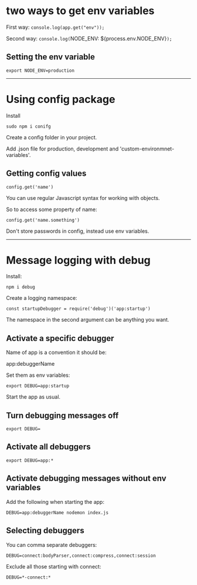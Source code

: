 # two ways to get env variables

First way:
`console.log(app.get("env"));`

Second way:
`console.log(`NODE_ENV: \${process.env.NODE_ENV}`);`

## Setting the env variable

`export NODE_ENV=production`

---

# Using config package

Install

`sudo npm i conifg`

Create a config folder in your project.

Add .json file for production, development and 'custom-environmnet-variables'.

## Getting config values

`config.get('name')`

You can use regular Javascript syntax for working with objects.

So to access some property of name:

`config.get('name.something')`

Don't store passwords in config, instead use env variables.

---

# Message logging with debug

Install:

`npm i debug`

Create a logging namespace:

`const startupDebugger = require('debug')('app:startup')`

The namespace in the second argument can be anything you want.

## Activate a specific debugger

Name of app is a convention it should be:

app:debuggerName

Set them as env variables:

`export DEBUG=app:startup`

Start the app as usual.

## Turn debugging messages off

`export DEBUG=`

## Activate all debuggers

`export DEBUG=app:*`

## Activate debugging messages without env variables

Add the following when starting the app:

`DEBUG=app:debuggerName nodemon index.js`

## Selecting debuggers

You can comma separate debuggers:

`DEBUG=connect:bodyParser,connect:compress,connect:session`

Exclude all those starting with connect:

`DEBUG=*-connect:*`
